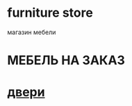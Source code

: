 <h1>furniture store</h1>
    <p>магазин мебели</p><h1>МЕБЕЛЬ НА ЗАКАЗ</h1>
<h1><nav><a href="https://maike1230.github.io/door/">двери</a>
